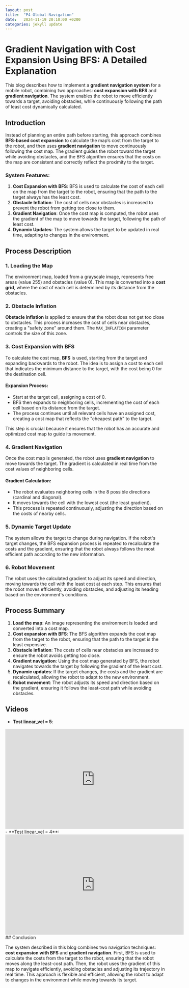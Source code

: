 ```yaml
---
layout: post
title:  "P4-Global-Navigation"
date:   2024-11-19 20:10:00 +0200
categories: jekyll update
---
```


# Gradient Navigation with Cost Expansion Using BFS: A Detailed Explanation

This blog describes how to implement a **gradient navigation system** for a mobile robot, combining two approaches: **cost expansion with BFS** and **gradient navigation**. The system enables the robot to move efficiently towards a target, avoiding obstacles, while continuously following the path of least cost dynamically calculated.

## Introduction

Instead of planning an entire path before starting, this approach combines **BFS-based cost expansion** to calculate the map’s cost from the target to the robot, and then uses **gradient navigation** to move continuously following the cost map. The gradient guides the robot toward the target while avoiding obstacles, and the BFS algorithm ensures that the costs on the map are consistent and correctly reflect the proximity to the target.

### System Features:

1. **Cost Expansion with BFS**: BFS is used to calculate the cost of each cell on the map from the target to the robot, ensuring that the path to the target always has the least cost.
2. **Obstacle Inflation**: The cost of cells near obstacles is increased to prevent the robot from getting too close to them.
3. **Gradient Navigation**: Once the cost map is computed, the robot uses the gradient of the map to move towards the target, following the path of least cost.
4. **Dynamic Updates**: The system allows the target to be updated in real time, adapting to changes in the environment.

## Process Description

### 1. Loading the Map

The environment map, loaded from a grayscale image, represents free areas (value 255) and obstacles (value 0). This map is converted into a **cost grid**, where the cost of each cell is determined by its distance from the obstacles.

### 2. Obstacle Inflation

**Obstacle inflation** is applied to ensure that the robot does not get too close to obstacles. This process increases the cost of cells near obstacles, creating a "safety zone" around them. The `MAX_INFLATION` parameter controls the size of this zone.

### 3. Cost Expansion with BFS

To calculate the cost map, **BFS** is used, starting from the target and expanding backwards to the robot. The idea is to assign a cost to each cell that indicates the minimum distance to the target, with the cost being 0 for the destination cell.

#### Expansion Process:

- Start at the target cell, assigning a cost of 0.
- BFS then expands to neighboring cells, incrementing the cost of each cell based on its distance from the target.
- The process continues until all relevant cells have an assigned cost, creating a cost map that reflects the "cheapest path" to the target.

This step is crucial because it ensures that the robot has an accurate and optimized cost map to guide its movement.

### 4. Gradient Navigation

Once the cost map is generated, the robot uses **gradient navigation** to move towards the target. The gradient is calculated in real time from the cost values of neighboring cells.

#### Gradient Calculation:

- The robot evaluates neighboring cells in the 8 possible directions (cardinal and diagonal).
- It moves towards the cell with the lowest cost (the least gradient).
- This process is repeated continuously, adjusting the direction based on the costs of nearby cells.

### 5. Dynamic Target Update

The system allows the target to change during navigation. If the robot's target changes, the BFS expansion process is repeated to recalculate the costs and the gradient, ensuring that the robot always follows the most efficient path according to the new information.

### 6. Robot Movement

The robot uses the calculated gradient to adjust its speed and direction, moving towards the cell with the least cost at each step. This ensures that the robot moves efficiently, avoiding obstacles, and adjusting its heading based on the environment's conditions.

## Process Summary

1. **Load the map**: An image representing the environment is loaded and converted into a cost map.
2. **Cost expansion with BFS**: The BFS algorithm expands the cost map from the target to the robot, ensuring that the path to the target is the least expensive.
3. **Obstacle inflation**: The costs of cells near obstacles are increased to ensure the robot avoids getting too close.
4. **Gradient navigation**: Using the cost map generated by BFS, the robot navigates towards the target by following the gradient of the least cost.
5. **Dynamic updates**: If the target changes, the costs and the gradient are recalculated, allowing the robot to adapt to the new environment.
6. **Robot movement**: The robot adjusts its speed and direction based on the gradient, ensuring it follows the least-cost path while avoiding obstacles.

## Videos

- **Test linear_vel = 5**:
<div style="text-align: center;">
<iframe width="560" height="315" src="https://www.youtube.com/embed/cWGzIrha8Do" frameborder="0" allowfullscreen></iframe>
</div>
- **Test linear_vel = 4**:
<div style="text-align: center;">
<iframe width="560" height="315" src="https://www.youtube.com/embed/cWGzIrha8Do" frameborder="0" allowfullscreen></iframe>
</div>
## Conclusion

The system described in this blog combines two navigation techniques: **cost expansion with BFS** and **gradient navigation**. First, BFS is used to calculate the costs from the target to the robot, ensuring that the robot moves along the least-cost path. Then, the robot uses the gradient of this map to navigate efficiently, avoiding obstacles and adjusting its trajectory in real time. This approach is flexible and efficient, allowing the robot to adapt to changes in the environment while moving towards its target.

